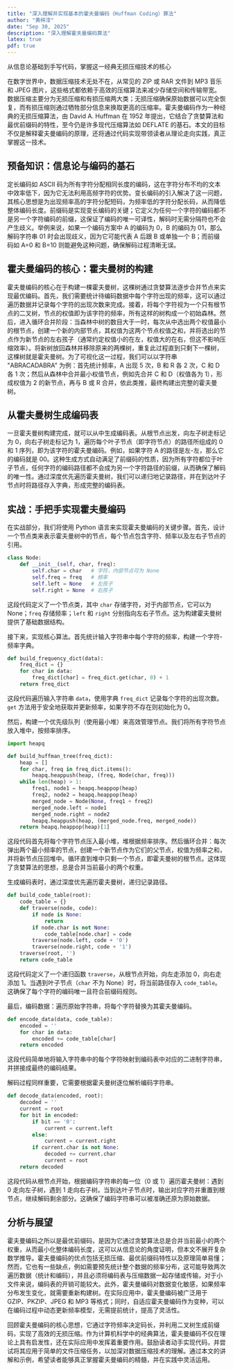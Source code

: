 ```yaml
---
title: "深入理解并实现基本的霍夫曼编码（Huffman Coding）算法"
author: "黄梓淳"
date: "Sep 30, 2025"
description: "深入理解霍夫曼编码算法"
latex: true
pdf: true
---
```


从信息论基础到手写代码，掌握这一经典无损压缩技术的核心


在数字世界中，数据压缩技术无处不在，从常见的 ZIP 或 RAR 文件到 MP3 音乐和 JPEG 图片，这些格式都依赖于高效的压缩算法来减少存储空间和传输带宽。数据压缩主要分为无损压缩和有损压缩两大类；无损压缩确保原始数据可以完全恢复，而有损压缩则通过牺牲部分信息来换取更高的压缩率。霍夫曼编码作为一种经典的无损压缩算法，由 David A. Huffman 在 1952 年提出，它结合了贪婪算法和最优前缀码的特性，至今仍是许多现代压缩算法如 DEFLATE 的基石。本文的目标不仅是解释霍夫曼编码的原理，还将通过代码实现带领读者从理论走向实践，真正掌握这一技术。

## 预备知识：信息论与编码的基石

定长编码如 ASCII 码为所有字符分配相同长度的编码，这在字符分布不均的文本中效率低下，因为它无法利用高频字符的优势。变长编码的引入解决了这一问题，其核心思想是为出现频率高的字符分配短码，为频率低的字符分配长码，从而降低整体编码长度。前缀码是实现变长编码的关键；它定义为任何一个字符的编码都不是另一个字符编码的前缀，这保证了编码的唯一可译性，解码时无需分隔符也不会产生歧义。举例来说，如果一个编码方案中 A 的编码为 0，B 的编码为 01，那么解码字符串 01 时会出现歧义，因为它可能代表 A 后跟 B 或单独一个 B；而前缀码如 A=0 和 B=10 则能避免这种问题，确保解码过程清晰无误。

## 霍夫曼编码的核心：霍夫曼树的构建

霍夫曼编码的核心在于构建一棵霍夫曼树，这棵树通过贪婪算法逐步合并节点来实现最优编码。首先，我们需要统计待编码数据中每个字符出现的频率，这可以通过遍历数据并记录每个字符的出现次数来完成。接着，将每个字符视为一个只有根节点的二叉树，节点的权值即为该字符的频率，所有这样的树构成一个初始森林。然后，进入循环合并阶段：当森林中树的数目大于一时，每次从中选出两个权值最小的根节点，创建一个新的内部节点，其权值为这两个节点权值之和，并将选出的节点作为新节点的左右孩子（通常约定权值小的在左，权值大的在右，但这不影响压缩效率）。将新树放回森林并移除原来的两棵树，重复此过程直到只剩下一棵树，这棵树就是霍夫曼树。为了可视化这一过程，我们可以以字符串 "ABRACADABRA" 为例：首先统计频率，A 出现 5 次，B 和 R 各 2 次，C 和 D 各 1 次；然后从森林中合并最小权值节点，例如先合并 C 和 D（权值各为 1），形成权值为 2 的新节点，再与 B 或 R 合并，依此类推，最终构建出完整的霍夫曼树。

## 从霍夫曼树生成编码表

一旦霍夫曼树构建完成，就可以从中生成编码表。从根节点出发，向左子树走标记为 0，向右子树走标记为 1，遍历每个叶子节点（即字符节点）的路径所组成的 0 和 1 序列，即为该字符的霍夫曼编码。例如，如果字符 A 的路径是左-左，那么它的编码就是 00。这种生成方式自动满足了前缀码的性质，因为所有字符都位于叶子节点，任何字符的编码路径都不会成为另一个字符路径的前缀，从而确保了解码的唯一性。通过深度优先遍历霍夫曼树，我们可以递归地记录路径，并在到达叶子节点时将路径存入字典，形成完整的编码表。

## 实战：手把手实现霍夫曼编码

在实战部分，我们将使用 Python 语言来实现霍夫曼编码的关键步骤。首先，设计一个节点类来表示霍夫曼树中的节点，每个节点包含字符、频率以及左右子节点的引用。

```python
class Node:
    def __init__(self, char, freq):
        self.char = char   # 字符，内部节点可为 None
        self.freq = freq   # 频率
        self.left = None   # 左孩子
        self.right = None  # 右孩子
```

这段代码定义了一个节点类，其中 `char` 存储字符，对于内部节点，它可以为 None；`freq` 存储频率；`left` 和 `right` 分别指向左右子节点。这为构建霍夫曼树提供了基础数据结构。

接下来，实现核心算法。首先统计输入字符串中每个字符的频率，构建一个字符-频率字典。

```python
def build_frequency_dict(data):
    freq_dict = {}
    for char in data:
        freq_dict[char] = freq_dict.get(char, 0) + 1
    return freq_dict
```

这段代码遍历输入字符串 `data`，使用字典 `freq_dict` 记录每个字符的出现次数。`get` 方法用于安全地获取并更新频率，如果字符不存在则初始化为 0。

然后，构建一个优先级队列（使用最小堆）来高效管理节点。我们将所有字符节点放入堆中，按频率排序。

```python
import heapq

def build_huffman_tree(freq_dict):
    heap = []
    for char, freq in freq_dict.items():
        heapq.heappush(heap, (freq, Node(char, freq)))
    while len(heap) > 1:
        freq1, node1 = heapq.heappop(heap)
        freq2, node2 = heapq.heappop(heap)
        merged_node = Node(None, freq1 + freq2)
        merged_node.left = node1
        merged_node.right = node2
        heapq.heappush(heap, (merged_node.freq, merged_node))
    return heapq.heappop(heap)[1]
```

这段代码首先将每个字符节点压入最小堆，堆根据频率排序。然后循环合并：每次弹出两个最小频率的节点，创建一个新节点作为它们的父节点，权值为频率之和，并将新节点压回堆中。循环直到堆中只剩一个节点，即霍夫曼树的根节点。这体现了贪婪算法的思想，总是合并当前最小的两个权重。

生成编码表时，通过深度优先遍历霍夫曼树，递归记录路径。

```python
def build_code_table(root):
    code_table = {}
    def traverse(node, code):
        if node is None:
            return
        if node.char is not None:
            code_table[node.char] = code
        traverse(node.left, code + '0')
        traverse(node.right, code + '1')
    traverse(root, '')
    return code_table
```

这段代码定义了一个递归函数 `traverse`，从根节点开始，向左走添加 0，向右走添加 1。当遇到叶子节点（`char` 不为 None）时，将当前路径存入 `code_table`。这确保了每个字符的编码唯一且符合前缀码规则。

最后，编码数据：遍历原始字符串，将每个字符替换为其霍夫曼编码。

```python
def encode_data(data, code_table):
    encoded = ''
    for char in data:
        encoded += code_table[char]
    return encoded
```

这段代码简单地将输入字符串中的每个字符映射到编码表中对应的二进制字符串，并拼接成最终的编码结果。

解码过程同样重要，它需要根据霍夫曼树逐位解析编码字符串。

```python
def decode_data(encoded, root):
    decoded = ''
    current = root
    for bit in encoded:
        if bit == '0':
            current = current.left
        else:
            current = current.right
        if current.char is not None:
            decoded += current.char
            current = root
    return decoded
```

这段代码从根节点开始，根据编码字符串的每一位（0 或 1）遍历霍夫曼树：遇到 0 走向左子树，遇到 1 走向右子树。当到达叶子节点时，输出对应字符并重置到根节点，继续解码剩余部分。这确保了编码字符串可以被准确还原为原始数据。

## 分析与展望

霍夫曼编码之所以是最优前缀码，是因为它通过贪婪算法总是合并当前最小的两个权重，从而最小化整体编码长度，这可以从信息论的角度证明，但本文不展开复杂数学推导。霍夫曼编码的优点包括无损压缩、最优前缀码特性以及原理简单易懂；然而，它也有一些缺点，例如需要预先统计整个数据的频率分布，这可能导致两次遍历数据（统计和编码），并且必须将编码表与压缩数据一起存储或传输，对于小文件来说，编码表的开销可能较大。此外，霍夫曼编码对数据变化敏感，如果频率分布发生变化，就需要重新构建树。在实际应用中，霍夫曼编码被广泛用于 GZIP、PKZIP、JPEG 和 MP3 等格式；同时，自适应霍夫曼编码作为变种，可以在编码过程中动态更新频率模型，无需提前统计，提高了灵活性。


回顾霍夫曼编码的核心思想，它通过字符频率决定码长，并利用二叉树生成前缀码，实现了高效的无损压缩。作为计算机科学中的经典算法，霍夫曼编码不仅在理论上具有启发性，还在实际应用中发挥着重要作用。鼓励读者动手实现代码，并尝试将其应用于简单的文件压缩任务，以加深对数据压缩技术的理解。通过本文的讲解和示例，希望读者能够真正掌握霍夫曼编码的精髓，并在实践中灵活运用。
